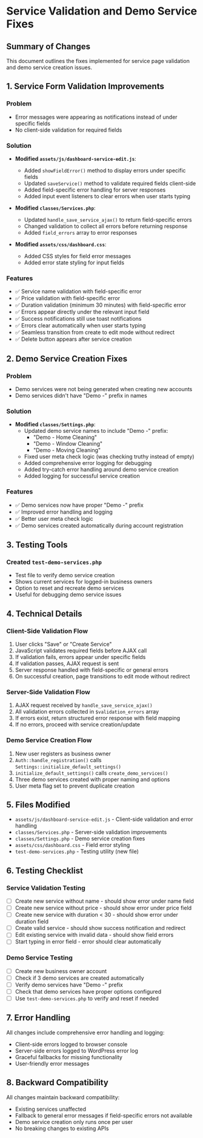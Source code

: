 # Service Validation and Demo Service Fixes

## Summary of Changes

This document outlines the fixes implemented for service page validation and demo service creation issues.

## 1. Service Form Validation Improvements

### Problem
- Error messages were appearing as notifications instead of under specific fields
- No client-side validation for required fields

### Solution
- **Modified `assets/js/dashboard-service-edit.js`**:
  - Added `showFieldError()` method to display errors under specific fields
  - Updated `saveService()` method to validate required fields client-side
  - Added field-specific error handling for server responses
  - Added input event listeners to clear errors when user starts typing

- **Modified `classes/Services.php`**:
  - Updated `handle_save_service_ajax()` to return field-specific errors
  - Changed validation to collect all errors before returning response
  - Added `field_errors` array to error responses

- **Modified `assets/css/dashboard.css`**:
  - Added CSS styles for field error messages
  - Added error state styling for input fields

### Features
- ✅ Service name validation with field-specific error
- ✅ Price validation with field-specific error  
- ✅ Duration validation (minimum 30 minutes) with field-specific error
- ✅ Errors appear directly under the relevant input field
- ✅ Success notifications still use toast notifications
- ✅ Errors clear automatically when user starts typing
- ✅ Seamless transition from create to edit mode without redirect
- ✅ Delete button appears after service creation

## 2. Demo Service Creation Fixes

### Problem
- Demo services were not being generated when creating new accounts
- Demo services didn't have "Demo -" prefix in names

### Solution
- **Modified `classes/Settings.php`**:
  - Updated demo service names to include "Demo -" prefix:
    - "Demo - Home Cleaning"
    - "Demo - Window Cleaning" 
    - "Demo - Moving Cleaning"
  - Fixed user meta check logic (was checking truthy instead of empty)
  - Added comprehensive error logging for debugging
  - Added try-catch error handling around demo service creation
  - Added logging for successful service creation

### Features
- ✅ Demo services now have proper "Demo -" prefix
- ✅ Improved error handling and logging
- ✅ Better user meta check logic
- ✅ Demo services created automatically during account registration

## 3. Testing Tools

### Created `test-demo-services.php`
- Test file to verify demo service creation
- Shows current services for logged-in business owners
- Option to reset and recreate demo services
- Useful for debugging demo service issues

## 4. Technical Details

### Client-Side Validation Flow
1. User clicks "Save" or "Create Service"
2. JavaScript validates required fields before AJAX call
3. If validation fails, errors appear under specific fields
4. If validation passes, AJAX request is sent
5. Server response handled with field-specific or general errors
6. On successful creation, page transitions to edit mode without redirect

### Server-Side Validation Flow
1. AJAX request received by `handle_save_service_ajax()`
2. All validation errors collected in `$validation_errors` array
3. If errors exist, return structured error response with field mapping
4. If no errors, proceed with service creation/update

### Demo Service Creation Flow
1. New user registers as business owner
2. `Auth::handle_registration()` calls `Settings::initialize_default_settings()`
3. `initialize_default_settings()` calls `create_demo_services()`
4. Three demo services created with proper naming and options
5. User meta flag set to prevent duplicate creation

## 5. Files Modified

- `assets/js/dashboard-service-edit.js` - Client-side validation and error handling
- `classes/Services.php` - Server-side validation improvements
- `classes/Settings.php` - Demo service creation fixes
- `assets/css/dashboard.css` - Field error styling
- `test-demo-services.php` - Testing utility (new file)

## 6. Testing Checklist

### Service Validation Testing
- [ ] Create new service without name - should show error under name field
- [ ] Create new service without price - should show error under price field  
- [ ] Create new service with duration < 30 - should show error under duration field
- [ ] Create valid service - should show success notification and redirect
- [ ] Edit existing service with invalid data - should show field errors
- [ ] Start typing in error field - error should clear automatically

### Demo Service Testing
- [ ] Create new business owner account
- [ ] Check if 3 demo services are created automatically
- [ ] Verify demo services have "Demo -" prefix
- [ ] Check that demo services have proper options configured
- [ ] Use `test-demo-services.php` to verify and reset if needed

## 7. Error Handling

All changes include comprehensive error handling and logging:
- Client-side errors logged to browser console
- Server-side errors logged to WordPress error log
- Graceful fallbacks for missing functionality
- User-friendly error messages

## 8. Backward Compatibility

All changes maintain backward compatibility:
- Existing services unaffected
- Fallback to general error messages if field-specific errors not available
- Demo service creation only runs once per user
- No breaking changes to existing APIs